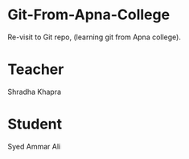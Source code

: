 # Git-From-Apna-College
Re-visit to Git repo, (learning git from Apna college).

# Teacher
Shradha Khapra

# Student
Syed Ammar Ali 